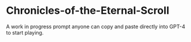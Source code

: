 # Chronicles-of-the-Eternal-Scroll
A work in progress prompt anyone can copy and paste directly into GPT-4 to start playing.

